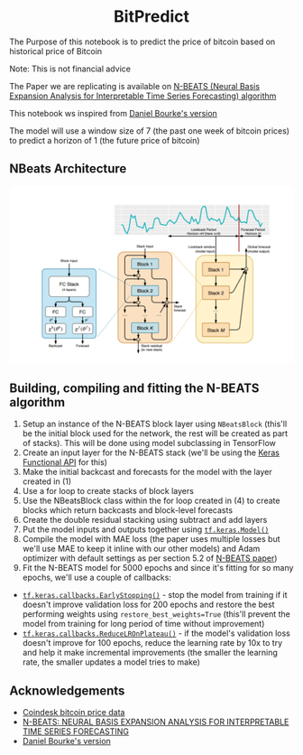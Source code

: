 <H1 align="center">BitPredict</H1>
  
The Purpose of this notebook is to predict the price of bitcoin based on historical price of Bitcoin

Note: This is not financial advice
  
The Paper we are replicating is available on [N-BEATS (Neural Basis Expansion Analysis for Interpretable Time Series Forecasting) algorithm](https://arxiv.org/pdf/1905.10437.pdf)
  
This notebook ws inspired from [Daniel Bourke's version](https://github.com/mrdbourke/tensorflow-deep-learning/blob/main/10_time_series_forecasting_in_tensorflow.ipynb)
  
The model will use a window size of 7 (the past one week of bitcoin prices) to predict a horizon of 1 (the future price of bitcoin)
  
## NBeats Architecture

<a href="https://github.com/clannoronha/BitPredict">
  <img src="img/NBeats_Architecture.PNG" alt="Logo">
</a>

## Building, compiling and fitting the N-BEATS algorithm

1. Setup an instance of the N-BEATS block layer using `NBeatsBlock` (this'll be the initial block used for the network, the rest will be created as part of stacks). This will be done using model subclassing in TensorFlow
2. Create an input layer for the N-BEATS stack (we'll be using the [Keras Functional API](https://www.tensorflow.org/guide/keras/functional) for this)
3. Make the initial backcast and forecasts for the model with the layer created in (1)
4. Use a for loop to create stacks of block layers
5. Use the NBeatsBlock class within the for loop created in (4) to create blocks which return backcasts and block-level forecasts
6. Create the double residual stacking using subtract and add layers
7. Put the model inputs and outputs together using [`tf.keras.Model()`](https://www.tensorflow.org/api_docs/python/tf/keras/Model)
8. Compile the model with MAE loss (the paper uses multiple losses but we'll use MAE to keep it inline with our other models) and Adam optimizer with default settings as per section 5.2 of [N-BEATS paper](https://arxiv.org/pdf/1905.10437.pdf))
9. Fit the N-BEATS model for 5000 epochs and since it's fitting for so many epochs, we'll use a couple of callbacks:
  * [`tf.keras.callbacks.EarlyStopping()`](https://www.tensorflow.org/api_docs/python/tf/keras/callbacks/EarlyStopping) - stop the model from training if it doesn't improve validation loss for 200 epochs and restore the best performing weights using `restore_best_weights=True` (this'll prevent the model from training for long period of time without improvement)
  * [`tf.keras.callbacks.ReduceLROnPlateau()`](https://www.tensorflow.org/api_docs/python/tf/keras/callbacks/ReduceLROnPlateau) - if the model's validation loss doesn't improve for 100 epochs, reduce the learning rate by 10x to try and help it make incremental improvements (the smaller the learning rate, the smaller updates a model tries to make)
  
## Acknowledgements
* [Coindesk bitcoin price data](https://www.coindesk.com/price/bitcoin)
* [N-BEATS: NEURAL BASIS EXPANSION ANALYSIS FOR INTERPRETABLE TIME SERIES FORECASTING](https://arxiv.org/pdf/1905.10437.pdf)
* [Daniel Bourke's version](https://github.com/mrdbourke/tensorflow-deep-learning/blob/main/10_time_series_forecasting_in_tensorflow.ipynb)
